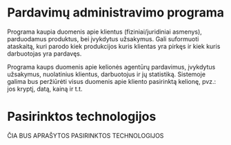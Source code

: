 # Pardavimų administravimo programa

Programa kaupia duomenis apie klientus (fiziniai/juridiniai asmenys), parduodamus produktus, bei įvykdytus užsakymus. Gali suformuoti ataskaitą, kuri parodo kiek produkcijos kuris klientas yra pirkęs ir kiek kuris darbuotojas yra pardavęs.

Programa kaups duomenis apie kelionės agentūrų pardavimus, įvykdytus užsakymus, nuolatinius klientus, darbuotojus ir jų statistiką. Sistemoje galima bus peržiūrėti visus duomenis apie kliento pasirinktą kelionę, pvz.: jos kryptį, datą, kainą ir t.t.

# Pasirinktos technologijos

ČIA BUS APRAŠYTOS PASIRINKTOS TECHNOLOGIJOS
